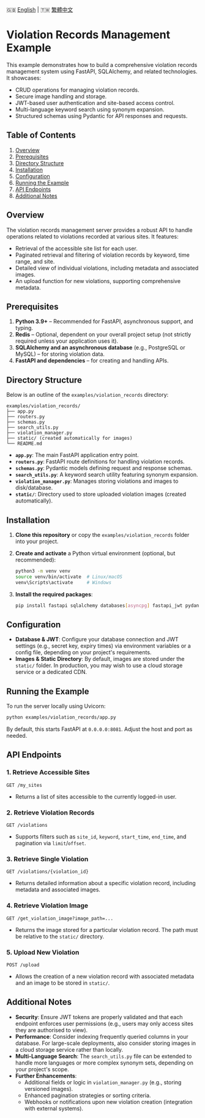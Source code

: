 
🇬🇧 [English](./README.md) | 🇹🇼 [繁體中文](./README-zh-tw.md)

# Violation Records Management Example

This example demonstrates how to build a comprehensive violation records management system using FastAPI, SQLAlchemy, and related technologies. It showcases:

- CRUD operations for managing violation records.
- Secure image handling and storage.
- JWT-based user authentication and site-based access control.
- Multi-language keyword search using synonym expansion.
- Structured schemas using Pydantic for API responses and requests.

## Table of Contents

1. [Overview](#overview)
2. [Prerequisites](#prerequisites)
3. [Directory Structure](#directory-structure)
4. [Installation](#installation)
5. [Configuration](#configuration)
6. [Running the Example](#running-the-example)
7. [API Endpoints](#api-endpoints)
8. [Additional Notes](#additional-notes)

## Overview

The violation records management server provides a robust API to handle operations related to violations recorded at various sites. It features:

- Retrieval of the accessible site list for each user.
- Paginated retrieval and filtering of violation records by keyword, time range, and site.
- Detailed view of individual violations, including metadata and associated images.
- An upload function for new violations, supporting comprehensive metadata.

## Prerequisites

1. **Python 3.9+** – Recommended for FastAPI, asynchronous support, and typing.
2. **Redis** – Optional, dependent on your overall project setup (not strictly required unless your application uses it).
3. **SQLAlchemy and an asynchronous database** (e.g., PostgreSQL or MySQL) – for storing violation data.
4. **FastAPI and dependencies** – for creating and handling APIs.

## Directory Structure

Below is an outline of the `examples/violation_records` directory:

```
examples/violation_records/
├── app.py
├── routers.py
├── schemas.py
├── search_utils.py
├── violation_manager.py
├── static/ (created automatically for images)
└── README.md
```

- **`app.py`**: The main FastAPI application entry point.
- **`routers.py`**: FastAPI route definitions for handling violation records.
- **`schemas.py`**: Pydantic models defining request and response schemas.
- **`search_utils.py`**: A keyword search utility featuring synonym expansion.
- **`violation_manager.py`**: Manages storing violations and images to disk/database.
- **`static/`**: Directory used to store uploaded violation images (created automatically).

## Installation

1. **Clone this repository** or copy the `examples/violation_records` folder into your project.
2. **Create and activate** a Python virtual environment (optional, but recommended):

   ```bash
   python3 -m venv venv
   source venv/bin/activate  # Linux/macOS
   venv\Scripts\activate     # Windows
   ```

3. **Install the required packages**:

   ```bash
   pip install fastapi sqlalchemy databases[asyncpg] fastapi_jwt pydantic aiofiles uvicorn
   ```

## Configuration

- **Database & JWT**: Configure your database connection and JWT settings (e.g., secret key, expiry times) via environment variables or a config file, depending on your project's requirements.
- **Images & Static Directory**: By default, images are stored under the `static/` folder. In production, you may wish to use a cloud storage service or a dedicated CDN.

## Running the Example

To run the server locally using Uvicorn:

```bash
python examples/violation_records/app.py
```

By default, this starts FastAPI at `0.0.0.0:8081`. Adjust the host and port as needed.

## API Endpoints

### 1. Retrieve Accessible Sites

```
GET /my_sites
```
- Returns a list of sites accessible to the currently logged-in user.

### 2. Retrieve Violation Records

```
GET /violations
```
- Supports filters such as `site_id`, `keyword`, `start_time`, `end_time`, and pagination via `limit`/`offset`.

### 3. Retrieve Single Violation

```
GET /violations/{violation_id}
```
- Returns detailed information about a specific violation record, including metadata and associated images.

### 4. Retrieve Violation Image

```
GET /get_violation_image?image_path=...
```
- Returns the image stored for a particular violation record. The path must be relative to the `static/` directory.

### 5. Upload New Violation

```
POST /upload
```
- Allows the creation of a new violation record with associated metadata and an image to be stored in `static/`.

## Additional Notes

- **Security**: Ensure JWT tokens are properly validated and that each endpoint enforces user permissions (e.g., users may only access sites they are authorised to view).
- **Performance**: Consider indexing frequently queried columns in your database. For large-scale deployments, also consider storing images in a cloud storage service rather than locally.
- **Multi-Language Search**: The `search_utils.py` file can be extended to handle more languages or more complex synonym sets, depending on your project's scope.
- **Further Enhancements**:
  - Additional fields or logic in `violation_manager.py` (e.g., storing versioned images).
  - Enhanced pagination strategies or sorting criteria.
  - Webhooks or notifications upon new violation creation (integration with external systems).
